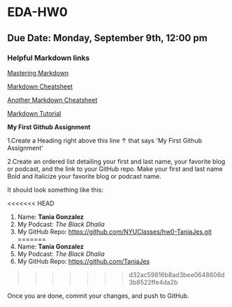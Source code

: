 # EDA-HW0
## Due Date: Monday, September 9th, 12:00 pm 
### Helpful Markdown links
[Mastering Markdown](https://guides.github.com/features/mastering-markdown/)

[Markdown Cheatsheet](https://github.com/adam-p/markdown-here/wiki/Markdown-Cheatsheet)

[Another Markdown Cheatsheet](https://guides.github.com/pdfs/markdown-cheatsheet-online.pdf)

[Markdown Tutorial](https://www.markdowntutorial.com/)

**My First Github Assignment**

1.Create a Heading right above this line &uarr; that says 'My First Github Assignment' 

2.Create an ordered list detailing your first and last name, your favorite blog or podcast, and the link to your GitHub repo. Make your first and last name Bold and Italicize your favorite blog or podcast name.  

It should look something like this: 

<<<<<<< HEAD
1. Name: **Tania Gonzalez**
2. My Podcast: *The Black Dhalia*
3. My GitHub Repo: https://github.com/NYUClasses/hw0-TaniaJes.git
=======
1. Name: **Tania Gonzalez**
2. My Podcast: *The Black Dhalia*
3. My GitHub Repo: https://github.com/TaniaJes 
>>>>>>> d32ac59816b8ad3bee0648606d3b8522ffe4da2b

Once you are done, commit your changes, and push to GitHub.
